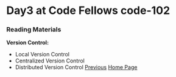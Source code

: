 # Day3 at Code Fellows **code-102**
  ### Reading Materials
  **Version Control:**
  - Local Version Control
  - Centralized Version Control
  - Distributed Version Control
  [Previous](Day2.md)                               [Home Page](README.md)